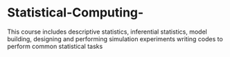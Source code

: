 # Statistical-Computing-
This course includes descriptive statistics, inferential statistics, model building, designing and performing simulation experiments writing codes to perform common statistical tasks
